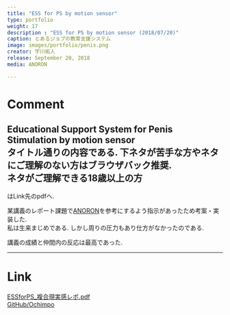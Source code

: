 ```yaml
---
title: "ESS for PS by motion sensor"
type: portfolio
weight: 17
description : "ESS for PS by motion sensor (2018/07/20)"
caption: とあるジョブの教育支援システム
image: images/portfolio/penis.png
creator: 宇川拓人
release: September 20, 2018
media: ANORON

---
```

# Comment
Educational Support System for Penis Stimulation by motion sensor<br>
タイトル通りの内容である. 下ネタが苦手な方やネタにご理解のない方はブラウザバック推奨. <br>
ネタがご理解できる18歳以上の方<br>
---
はLink先のpdfへ. <br>

某講義のレポート課題で<a href= http://anohitolab.com/ target=”_blank”>ANORON</a>を参考にするよう指示があったため考案・実装した. <br>
私は生来まじめである. しかし周りの圧力もあり仕方がなかったのである. <br>

講義の成績と仲間内の反応は最高であった. <br>

---
# Link
<a href= "https://sunagimon.github.io/pdf/ESSforPS_複合現実感レポ.pdf" target=”_blank”>ESSforPS_複合現実感レポ.pdf</a><br>
<a href= "https://github.com/sunagimon/Ochimpo" target=”_blank”>GitHub/Ochimpo</a>